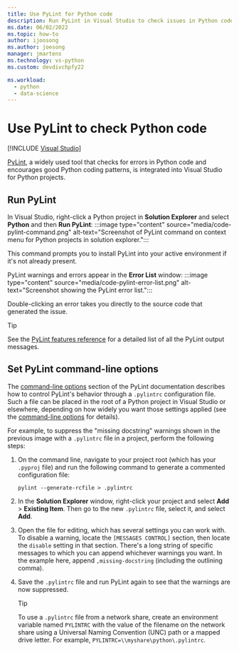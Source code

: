 ```yaml
---
title: Use PyLint for Python code
description: Run PyLint in Visual Studio to check issues in Python code, including command-line options to customize linting.
ms.date: 06/02/2022
ms.topic: how-to
author: ijoosong
ms.author: joesong
manager: jmartens
ms.technology: vs-python
ms.custom: devdivchpfy22

ms.workload:
  - python
  - data-science
---
```

# Use PyLint to check Python code

 [!INCLUDE [Visual Studio](~/includes/applies-to-version/vs-windows-only.md)]

[PyLint](https://pypi.org/project/pylint/), a widely used tool that checks for errors in Python code and encourages good Python coding patterns, is integrated into Visual Studio for Python projects.

## Run PyLint

In Visual Studio, right-click a Python project in **Solution Explorer** and select **Python** and then **Run PyLint**:
:::image type="content" source="media/code-pylint-command.png" alt-text="Screenshot of PyLint command on context menu for Python projects in solution explorer.":::

This command prompts you to install PyLint into your active environment if it's not already present.

PyLint warnings and errors appear in the **Error List** window:
:::image type="content" source="media/code-pylint-error-list.png" alt-text="Screenshot showing the PyLint error list.":::

Double-clicking an error takes you directly to the source code that generated the issue.

  > [!Tip]
  > See the [PyLint features reference](https://pylint.readthedocs.io/en/latest/technical_reference/features.html) for a detailed list of all the PyLint output messages.

## Set PyLint command-line options

The [command-line options](https://pylint.readthedocs.io/en/latest/user_guide/run.html#command-line-options) section of the PyLint documentation describes how to control PyLint's behavior through a `.pylintrc` configuration file. Such a file can be placed in the root of a Python project in Visual Studio or elsewhere, depending on how widely you want those settings applied (see the [command-line options](https://pylint.readthedocs.io/en/latest/user_guide/run.html#command-line-options) for details).

For example, to suppress the "missing docstring" warnings shown in the previous image with a `.pylintrc` file in a project, perform the following steps:

1. On the command line, navigate to your project root (which has your `.pyproj` file) and run the following command to generate a commented configuration file:

   ```command
   pylint --generate-rcfile > .pylintrc
   ```

1. In the **Solution Explorer** window, right-click your project and select **Add** > **Existing Item**. Then go to the new `.pylintrc` file, select it, and select **Add**.

1. Open the file for editing, which has several settings you can work with. To disable a warning, locate the `[MESSAGES CONTROL]` section, then locate the `disable` setting in that section. There's a long string of specific messages to which you can append whichever warnings you want. In the example here, append `,missing-docstring` (including the outlining comma).

1. Save the `.pylintrc` file and run PyLint again to see that the warnings are now suppressed.

    > [!Tip]
    > To use a `.pylintrc` file from a network share, create an environment variable named `PYLINTRC` with the value of the filename on the network share using a Universal Naming Convention (UNC) path or a mapped drive letter. For example, `PYLINTRC=\\myshare\python\.pylintrc`.
